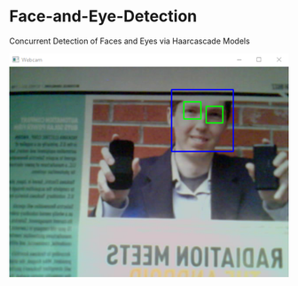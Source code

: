 # Face-and-Eye-Detection
Concurrent Detection of Faces and Eyes via Haarcascade Models

![FaceAndEye](FaceAndEye.png)
